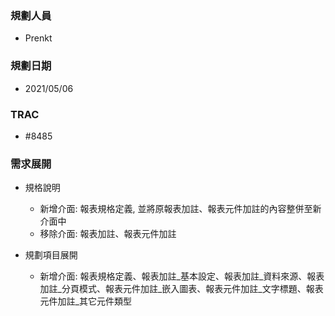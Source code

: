 ### <div id="user">規劃人員</div>
* Prenkt

### <div id="updatedate">規劃日期</div>
* 2021/05/06

### <div id="trac">TRAC</div>
* #8485

### <div id="requirement">需求展開</div>
* 規格說明
  * 新增介面: 報表規格定義, 並將原報表加註、報表元件加註的內容整併至新介面中
  * 移除介面: 報表加註、報表元件加註
     
* 規劃項目展開
  * 新增介面: 報表規格定義、報表加註_基本設定、報表加註_資料來源、報表加註_分頁模式、報表元件加註_嵌入圖表、報表元件加註_文字標題、報表元件加註_其它元件類型

<!-- 圖片-->


<!-- newLog.xlsx / 調整別名-->